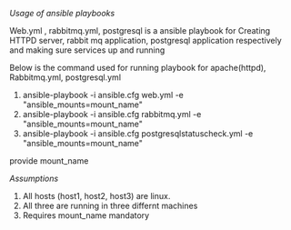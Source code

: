 *Usage of ansible playbooks*

Web.yml , rabbitmq.yml, postgresql is a ansible playbook for Creating HTTPD server, rabbit mq application, postgresql application respectively and making sure services up and running 

Below is the command used for running playbook for apache(httpd), Rabbitmq.yml, postgresql.yml
 1. ansible-playbook -i ansible.cfg web.yml -e "ansible_mounts=mount_name"
 2. ansible-playbook -i ansible.cfg rabbitmq.yml -e "ansible_mounts=mount_name"
 3. ansible-playbook -i ansible.cfg postgresqlstatuscheck.yml -e "ansible_mounts=mount_name"
  
  provide mount_name

*Assumptions*

1. All hosts (host1, host2, host3) are linux.
2. All three are running in three differnt machines
3. Requires mount_name mandatory


